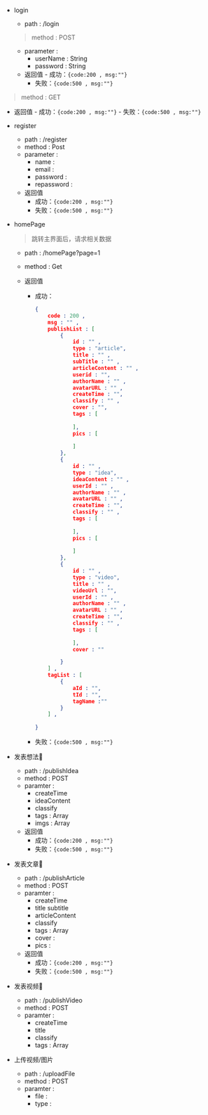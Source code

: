 - login
    - path : /login

    > method : POST

    - parameter : 
        - userName : String
        - password : String
    - 返回值
           - 成功：`{code:200 , msg:""}`
        - 失败：`{code:500 , msg:""}`
    
> method : GET
    
- 返回值
           - 成功：`{code:200 , msg:""}`
        - 失败：`{code:500 , msg:""}`
    
- register
    - path : /register
    - method : Post
    - parameter : 
        - name :
        - email : 
        - password :
        - repassword : 
    - 返回值
        - 成功：`{code:200 , msg:""}`
        - 失败：`{code:500 , msg:""}`
    
- homePage

    > 跳转主界面后，请求相关数据

    - path : /homePage?page=1

    - method : Get

    - 返回值

        - 成功：

            ```json
            {
                code : 200 ,
                msg : "" ,
                publishList : [
                    {
                        id : "" ,
                        type : "article",
                        title : "" ,
                        subTitle : "" ,
                        articleContent : "" ,
                        userid : "",
                        authorName : "" ,
                        avatarURL : "" ,
                        createTime : "",
                        classify : "" ,
                        cover : "",
                        tags : [
                            
                        ],
                        pics : [
                            
                        ]
                    },
                    {
                        id : "" ,
                        type : "idea",
                        ideaContent : "" ,
                        userId : "" ,
                        authorName : "" ,
                        avatarURL : "" ,
                        createTime : "",
                        classify : "" ,
                        tags : [
                            
                        ],
                        pics : [
                            
                        ]
                    },
                    {
                        id : "" ,
                        type : "video",
                        title : "" ,
                        videoUrl : "",
                        userId : "" ,
                        authorName : "" ,
                        avatarURL : "" ,
                        createTime : "",
                        classify : "" ,
                        tags : [
                            
                        ],
                        cover : "" 
            
                    }
                ] ,
                tagList : [
                    {
                        aId : "",
                        tId : "",
                        tagName :""
                    }
                ] ,
                
            }
            ```
            
        - 失败：`{code:500 , msg:""}`
    
- 发表想法:thinking:

    - path : /publishIdea
    - method : POST
    - paramter : 
        - createTime 
        - ideaContent
        - classify
        - tags : Array
        - imgs : Array
    - 返回值
        - 成功：`{code:200 , msg:""}`
        - 失败：`{code:500 , msg:""}`
    
- 发表文章:blue_book:

    - path : /publishArticle
    - method : POST
    - paramter :
        - createTime     
        - title
          subtitle
        - articleContent      
        - classify
        - tags : Array
        - cover : 
        - pics :
    - 返回值
        - 成功：`{code:200 , msg:""}`
        - 失败：`{code:500 , msg:""}`
    
- 发表视频:movie_camera:

    - path : /publishVideo
    - method : POST
    - paramter :
        - createTime     
        - title 
        - classify
        - tags : Array

- 上传视频​/图片​
    - path :  /uploadFile
    - method : POST
    - paramter : 
        - file : 
        - type :